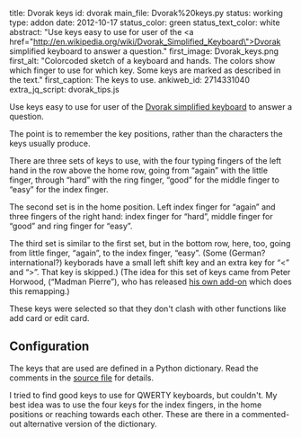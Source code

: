 title: Dvorak keys
id: dvorak
main_file: Dvorak%20keys.py
status: working
type: addon
date: 2012-10-17
status_color: green
status_text_color: white
abstract: "Use keys easy to use for user of the <a
href=\"http://en.wikipedia.org/wiki/Dvorak_Simplified_Keyboard\">Dvorak
simplified keyboard</a> to answer a question."
first_image: Dvorak_keys.png
first_alt: "Colorcoded sketch of a keyboard and hands. The colors show
which finger to use for which key. Some keys are marked as described
in the text."
first_caption: The keys to use.
ankiweb_id: 2714331040
extra_jq_script: dvorak_tips.js

Use keys easy to use for user of the <a
href="http://en.wikipedia.org/wiki/Dvorak_Simplified_Keyboard">Dvorak
simplified keyboard</a> to answer a question.

The point is to remember the key positions, rather than the characters
the keys usually produce.

There are three sets of keys to use, with the four typing fingers of the
left hand in the row above the home row, going from “again” with the
<span class="qtbase pinky">little finger</span>, through “hard”
with the ring finger, “good” for the middle finger to “easy” for the
index finger.

The second set is in the home position. Left index finger for “again”
and three fingers of the right hand: index finger for “hard”, middle
finger for “good” and ring finger for “easy”.

The third set is similar to the first set, but in the bottom row,
here, too, going from <span class="qtbase pinky">little finger</span>,
“again”, to the index finger, “easy”. (Some (German? international?)
keyborads have a small left shift key and an extra key for “<” and
“>”. That key is skipped.) (The idea for this set of keys came from
Peter Horwood, (“Madman Pierre”), who has released
[his own add-on](https://ankiweb.net/shared/info/3196965470) which
does this remapping.)

These keys were selected so that they don't clash with other functions
like add card or edit card.


## Configuration

The keys that are used are defined in a Python dictionary. Read the
comments in the
[source file](https://github.com/ospalh/anki-addons/blob/master/Dvorak%20keys.py)
for details.

I tried to find good keys to use for QWERTY keyboards, but
couldn't. My best idea was to use the four keys for the index fingers,
in the home positions or reaching towards each other. These are there
in a commented-out alternative version of the dictionary.
